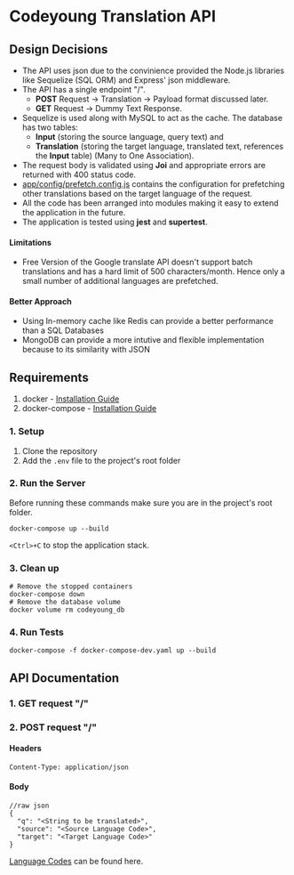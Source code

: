 # Codeyoung Translation API
## Design Decisions
- The API uses json due to the convinience provided the Node.js libraries like Sequelize (SQL ORM) and Express' json middleware.
- The API has a single endpoint "/". 
  - **POST** Request -> Translation -> Payload format discussed later.
  - **GET** Request -> Dummy Text Response.
- Sequelize is used along with MySQL to act as the cache. The database has two tables:
  - **Input** (storing the source language, query text) and 
  - **Translation** (storing the target language, translated text, references the **Input** table) (Many to One Association).
- The request body is validated using **Joi** and appropriate errors are returned with 400 status code.
- [app/config/prefetch.config.js](https://github.com/atishekk/codeyoung_translation_api/blob/main/app/config/prefetch.config.js) contains the configuration for prefetching other translations based on the target language of the request.
- All the code has been arranged into modules making it easy to extend the application in the future.
- The application is tested using **jest** and **supertest**.

#### Limitations
- Free Version of the Google translate API doesn't support batch translations and has a hard limit of 500 characters/month. Hence only
a small number of additional languages are prefetched.

#### Better Approach
- Using In-memory cache like Redis can provide a better performance than a SQL Databases
- MongoDB can provide a more intutive and flexible implementation because to its similarity with JSON

## Requirements
1. docker - [Installation Guide](https://docs.docker.com/engine/install/)
2. docker-compose - [Installation Guide](https://docs.docker.com/compose/install/)

### 1. Setup
1. Clone the repository
2. Add the `.env` file to the project's root folder

### 2. Run the Server
Before running these commands make sure you are in the project's root folder.
    
    docker-compose up --build
`<Ctrl>+C` to stop the application stack.

### 3. Clean up
    # Remove the stopped containers
    docker-compose down
    # Remove the database volume
    docker volume rm codeyoung_db
### 4. Run Tests
    docker-compose -f docker-compose-dev.yaml up --build
    
## API Documentation
### 1. GET request "/"

### 2. POST request "/"
#### Headers
    Content-Type: application/json
#### Body
    //raw json
    {
      "q": "<String to be translated>",
      "source": "<Source Language Code>",
      "target": "<Target Language Code>"
    }
[Language Codes](https://cloud.google.com/translate/docs/languages) can be found here.
